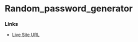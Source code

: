 # Random_password_generator

### Links

- [Live Site URL](https://ranpassgen-blaumanis.netlify.app/)
